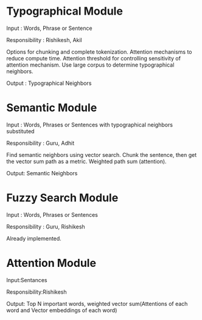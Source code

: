 # Typographical Module

Input : Words, Phrase or Sentence

Responsibility : Rishikesh, Akil

Options for chunking and complete tokenization.
Attention mechanisms to reduce compute time.
Attention threshold for controlling sensitivity of attention mechanism.
Use large corpus to determine typographical neighbors.

Output : Typographical Neighbors

# Semantic Module

Input : Words, Phrases or Sentences with typographical neighbors substituted

Responsibility : Guru, Adhit

Find semantic neighbors using vector search.
Chunk the sentence, then get the vector sum path as a metric.
Weighted path sum (attention).

Output: Semantic Neighbors

# Fuzzy Search Module

Input : Words, Phrases or Sentences

Responsibility : Guru, Rishikesh

Already implemented.

# Attention Module

Input:Sentances

Responsibility:Rishikesh

Output: Top N important words, weighted vector sum(Attentions of each word and Vector embeddings of each word)